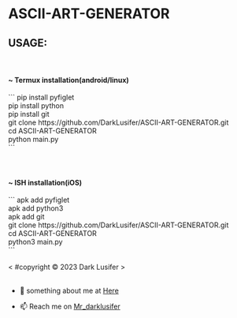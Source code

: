 # ASCII-ART-GENERATOR

<h2 color="red" >USAGE:</h2>
<br>     <h4> ~ Termux installation(android/linux) </h4>
```
pip install pyfiglet <br>
pip install python <br>
pip install git <br>
git clone https://github.com/DarkLusifer/ASCII-ART-GENERATOR.git <br>
cd ASCII-ART-GENERATOR <br>
python main.py <br> 
```
  <br>
  <br>
 <br>     <h4> ~ ISH installation(iOS) </h4>
```
apk add pyfiglet <br>
apk add python3 <br>
apk add git <br>
git clone https://github.com/DarkLusifer/ASCII-ART-GENERATOR.git <br>
cd ASCII-ART-GENERATOR <br>
python3 main.py <br>
```
  <br>
  <br>
  < #copyright © 2023 Dark Lusifer >
  <br>
  <br>
  
  
  
<p>

  - 💬 something about me at <a href="https://t.me/about_DarkLusifer"> Here </a> 

  - 📫 Reach me on <a href="https://t.me/Mr_darklusifer"> Mr_darklusifer </a> 


<p align="left">
</p>
